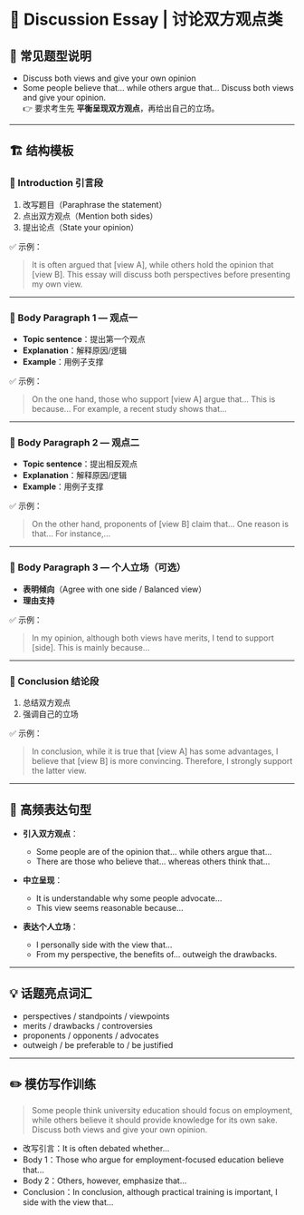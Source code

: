 # 💬 Discussion Essay | 讨论双方观点类

## 📘 常见题型说明
- Discuss both views and give your own opinion  
- Some people believe that... while others argue that... Discuss both views and give your opinion.  
👉 要求考生先 **平衡呈现双方观点**，再给出自己的立场。

---

## 🏗️ 结构模板

### 🔹 Introduction 引言段
1. 改写题目（Paraphrase the statement）
2. 点出双方观点（Mention both sides）
3. 提出论点（State your opinion）

✅ 示例：
> It is often argued that [view A], while others hold the opinion that [view B]. This essay will discuss both perspectives before presenting my own view.

---

### 🔹 Body Paragraph 1 — 观点一
- **Topic sentence**：提出第一个观点  
- **Explanation**：解释原因/逻辑  
- **Example**：用例子支撑  

✅ 示例：
> On the one hand, those who support [view A] argue that... This is because... For example, a recent study shows that...

---

### 🔹 Body Paragraph 2 — 观点二
- **Topic sentence**：提出相反观点  
- **Explanation**：解释原因/逻辑  
- **Example**：用例子支撑  

✅ 示例：
> On the other hand, proponents of [view B] claim that... One reason is that... For instance,...

---

### 🔹 Body Paragraph 3 — 个人立场（可选）
- **表明倾向**（Agree with one side / Balanced view）  
- **理由支持**

✅ 示例：
> In my opinion, although both views have merits, I tend to support [side]. This is mainly because...

---

### 🔹 Conclusion 结论段
1. 总结双方观点  
2. 强调自己的立场  

✅ 示例：
> In conclusion, while it is true that [view A] has some advantages, I believe that [view B] is more convincing. Therefore, I strongly support the latter view.

---

## 🔑 高频表达句型

- **引入双方观点**：  
  - Some people are of the opinion that... while others argue that...  
  - There are those who believe that... whereas others think that...  

- **中立呈现**：  
  - It is understandable why some people advocate...  
  - This view seems reasonable because...  

- **表达个人立场**：  
  - I personally side with the view that...  
  - From my perspective, the benefits of... outweigh the drawbacks.  

---

## 💡 话题亮点词汇
- perspectives / standpoints / viewpoints  
- merits / drawbacks / controversies  
- proponents / opponents / advocates  
- outweigh / be preferable to / be justified  

---

## ✏️ 模仿写作训练
> Some people think university education should focus on employment, while others believe it should provide knowledge for its own sake. Discuss both views and give your own opinion.

- 改写引言：It is often debated whether...  
- Body 1：Those who argue for employment-focused education believe that...  
- Body 2：Others, however, emphasize that...  
- Conclusion：In conclusion, although practical training is important, I side with the view that...

